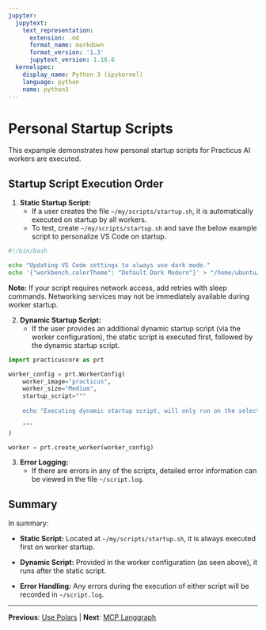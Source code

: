 ```yaml
---
jupyter:
  jupytext:
    text_representation:
      extension: .md
      format_name: markdown
      format_version: '1.3'
      jupytext_version: 1.16.6
  kernelspec:
    display_name: Python 3 (ipykernel)
    language: python
    name: python3
---
```


<!-- #region -->
# Personal Startup Scripts

This expample demonstrates how personal startup scripts for Practicus AI workers are executed.

## Startup Script Execution Order

1. **Static Startup Script:**
   - If a user creates the file `~/my/scripts/startup.sh`, it is automatically executed on startup by all workers.
   - To test, create `~/my/scripts/startup.sh` and save the below example script to personalize VS Code on startup.
     
```bash
#!/bin/bash

echo "Updating VS Code settings to always use dark mode."
echo '{"workbench.colorTheme": "Default Dark Modern"}' > "/home/ubuntu/.local/share/code-server/User/settings.json"
```

**Note:** If your script requires network access, add retries with sleep commands. Networking services may not be 
immediately available during worker startup.

2. **Dynamic Startup Script:**
   - If the user provides an additional dynamic startup script (via the worker configuration), the static script is executed first, followed by the dynamic startup script.

```python
import practicuscore as prt

worker_config = prt.WorkerConfig(
    worker_image="practicus",
    worker_size="Medium",
    startup_script="""
    
    echo "Executing dynamic startup script, will only run on the selected worker."
    
    """
)

worker = prt.create_worker(worker_config)
```

3. **Error Logging:**
   - If there are errors in any of the scripts, detailed error information can be viewed in the file `~/script.log`.


## Summary

In summary:

- **Static Script:** Located at `~/my/scripts/startup.sh`, it is always executed first on worker startup.
  
- **Dynamic Script:** Provided in the worker configuration (as seen above), it runs after the static script.
  
- **Error Handling:** Any errors during the execution of either script will be recorded in `~/script.log`.
<!-- #endregion -->


---

**Previous**: [Use Polars](use-polars.md) | **Next**: [MCP Langgraph](mcp-langgraph.md)
